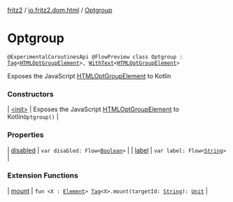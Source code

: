 [fritz2](../../index.md) / [io.fritz2.dom.html](../index.md) / [Optgroup](./index.md)

# Optgroup

`@ExperimentalCoroutinesApi @FlowPreview class Optgroup : `[`Tag`](../../io.fritz2.dom/-tag/index.md)`<`[`HTMLOptGroupElement`](https://kotlinlang.org/api/latest/jvm/stdlib/org.w3c.dom/-h-t-m-l-opt-group-element/index.html)`>, `[`WithText`](../../io.fritz2.dom/-with-text/index.md)`<`[`HTMLOptGroupElement`](https://kotlinlang.org/api/latest/jvm/stdlib/org.w3c.dom/-h-t-m-l-opt-group-element/index.html)`>`

Exposes the JavaScript [HTMLOptGroupElement](https://developer.mozilla.org/en/docs/Web/API/HTMLOptGroupElement) to Kotlin

### Constructors

| [&lt;init&gt;](-init-.md) | Exposes the JavaScript [HTMLOptGroupElement](https://developer.mozilla.org/en/docs/Web/API/HTMLOptGroupElement) to Kotlin`Optgroup()` |

### Properties

| [disabled](disabled.md) | `var disabled: Flow<`[`Boolean`](https://kotlinlang.org/api/latest/jvm/stdlib/kotlin/-boolean/index.html)`>` |
| [label](label.md) | `var label: Flow<`[`String`](https://kotlinlang.org/api/latest/jvm/stdlib/kotlin/-string/index.html)`>` |

### Extension Functions

| [mount](../../io.fritz2.dom/mount.md) | `fun <X : `[`Element`](https://kotlinlang.org/api/latest/jvm/stdlib/org.w3c.dom/-element/index.html)`> `[`Tag`](../../io.fritz2.dom/-tag/index.md)`<X>.mount(targetId: `[`String`](https://kotlinlang.org/api/latest/jvm/stdlib/kotlin/-string/index.html)`): `[`Unit`](https://kotlinlang.org/api/latest/jvm/stdlib/kotlin/-unit/index.html) |

